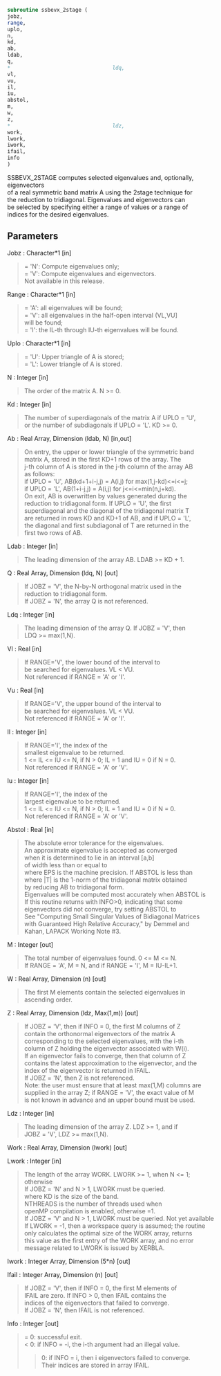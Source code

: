 ```fortran  
subroutine ssbevx_2stage (  
jobz,  
range,  
uplo,  
n,  
kd,  
ab,  
ldab,  
q,  
*                                 ldq,  
vl,  
vu,  
il,  
iu,  
abstol,  
m,  
w,  
z,  
*                                 ldz,  
work,  
lwork,  
iwork,  
ifail,  
info  
)  
```  
  
SSBEVX_2STAGE computes selected eigenvalues and, optionally, eigenvectors  
of a real symmetric band matrix A using the 2stage technique for  
the reduction to tridiagonal. Eigenvalues and eigenvectors can  
be selected by specifying either a range of values or a range of  
indices for the desired eigenvalues.  
  
## Parameters  
Jobz : Character*1 [in]  
> = 'N':  Compute eigenvalues only;  
> = 'V':  Compute eigenvalues and eigenvectors.  
> Not available in this release.  
  
Range : Character*1 [in]  
> = 'A': all eigenvalues will be found;  
> = 'V': all eigenvalues in the half-open interval (VL,VU]  
> will be found;  
> = 'I': the IL-th through IU-th eigenvalues will be found.  
  
Uplo : Character*1 [in]  
> = 'U':  Upper triangle of A is stored;  
> = 'L':  Lower triangle of A is stored.  
  
N : Integer [in]  
> The order of the matrix A.  N >= 0.  
  
Kd : Integer [in]  
> The number of superdiagonals of the matrix A if UPLO = 'U',  
> or the number of subdiagonals if UPLO = 'L'.  KD >= 0.  
  
Ab : Real Array, Dimension (ldab, N) [in,out]  
> On entry, the upper or lower triangle of the symmetric band  
> matrix A, stored in the first KD+1 rows of the array.  The  
> j-th column of A is stored in the j-th column of the array AB  
> as follows:  
> if UPLO = 'U', AB(kd+1+i-j,j) = A(i,j) for max(1,j-kd)<=i<=j;  
> if UPLO = 'L', AB(1+i-j,j)    = A(i,j) for j<=i<=min(n,j+kd).  
> On exit, AB is overwritten by values generated during the  
> reduction to tridiagonal form.  If UPLO = 'U', the first  
> superdiagonal and the diagonal of the tridiagonal matrix T  
> are returned in rows KD and KD+1 of AB, and if UPLO = 'L',  
> the diagonal and first subdiagonal of T are returned in the  
> first two rows of AB.  
  
Ldab : Integer [in]  
> The leading dimension of the array AB.  LDAB >= KD + 1.  
  
Q : Real Array, Dimension (ldq, N) [out]  
> If JOBZ = 'V', the N-by-N orthogonal matrix used in the  
> reduction to tridiagonal form.  
> If JOBZ = 'N', the array Q is not referenced.  
  
Ldq : Integer [in]  
> The leading dimension of the array Q.  If JOBZ = 'V', then  
> LDQ >= max(1,N).  
  
Vl : Real [in]  
> If RANGE='V', the lower bound of the interval to  
> be searched for eigenvalues. VL < VU.  
> Not referenced if RANGE = 'A' or 'I'.  
  
Vu : Real [in]  
> If RANGE='V', the upper bound of the interval to  
> be searched for eigenvalues. VL < VU.  
> Not referenced if RANGE = 'A' or 'I'.  
  
Il : Integer [in]  
> If RANGE='I', the index of the  
> smallest eigenvalue to be returned.  
> 1 <= IL <= IU <= N, if N > 0; IL = 1 and IU = 0 if N = 0.  
> Not referenced if RANGE = 'A' or 'V'.  
  
Iu : Integer [in]  
> If RANGE='I', the index of the  
> largest eigenvalue to be returned.  
> 1 <= IL <= IU <= N, if N > 0; IL = 1 and IU = 0 if N = 0.  
> Not referenced if RANGE = 'A' or 'V'.  
  
Abstol : Real [in]  
> The absolute error tolerance for the eigenvalues.  
> An approximate eigenvalue is accepted as converged  
> when it is determined to lie in an interval [a,b]  
> of width less than or equal to  
> where EPS is the machine precision.  If ABSTOL is less than  
> where |T| is the 1-norm of the tridiagonal matrix obtained  
> by reducing AB to tridiagonal form.  
> Eigenvalues will be computed most accurately when ABSTOL is  
> If this routine returns with INFO>0, indicating that some  
> eigenvectors did not converge, try setting ABSTOL to  
> See "Computing Small Singular Values of Bidiagonal Matrices  
> with Guaranteed High Relative Accuracy," by Demmel and  
> Kahan, LAPACK Working Note #3.  
  
M : Integer [out]  
> The total number of eigenvalues found.  0 <= M <= N.  
> If RANGE = 'A', M = N, and if RANGE = 'I', M = IU-IL+1.  
  
W : Real Array, Dimension (n) [out]  
> The first M elements contain the selected eigenvalues in  
> ascending order.  
  
Z : Real Array, Dimension (ldz, Max(1,m)) [out]  
> If JOBZ = 'V', then if INFO = 0, the first M columns of Z  
> contain the orthonormal eigenvectors of the matrix A  
> corresponding to the selected eigenvalues, with the i-th  
> column of Z holding the eigenvector associated with W(i).  
> If an eigenvector fails to converge, then that column of Z  
> contains the latest approximation to the eigenvector, and the  
> index of the eigenvector is returned in IFAIL.  
> If JOBZ = 'N', then Z is not referenced.  
> Note: the user must ensure that at least max(1,M) columns are  
> supplied in the array Z; if RANGE = 'V', the exact value of M  
> is not known in advance and an upper bound must be used.  
  
Ldz : Integer [in]  
> The leading dimension of the array Z.  LDZ >= 1, and if  
> JOBZ = 'V', LDZ >= max(1,N).  
  
Work : Real Array, Dimension (lwork) [out]  
  
Lwork : Integer [in]  
> The length of the array WORK. LWORK >= 1, when N <= 1;  
> otherwise  
> If JOBZ = 'N' and N > 1, LWORK must be queried.  
> where KD is the size of the band.  
> NTHREADS is the number of threads used when  
> openMP compilation is enabled, otherwise =1.  
> If JOBZ = 'V' and N > 1, LWORK must be queried. Not yet available  
> If LWORK = -1, then a workspace query is assumed; the routine  
> only calculates the optimal size of the WORK array, returns  
> this value as the first entry of the WORK array, and no error  
> message related to LWORK is issued by XERBLA.  
  
Iwork : Integer Array, Dimension (5*n) [out]  
  
Ifail : Integer Array, Dimension (n) [out]  
> If JOBZ = 'V', then if INFO = 0, the first M elements of  
> IFAIL are zero.  If INFO > 0, then IFAIL contains the  
> indices of the eigenvectors that failed to converge.  
> If JOBZ = 'N', then IFAIL is not referenced.  
  
Info : Integer [out]  
> = 0:  successful exit.  
> < 0:  if INFO = -i, the i-th argument had an illegal value.  
> > 0:  if INFO = i, then i eigenvectors failed to converge.  
> Their indices are stored in array IFAIL.  
  
